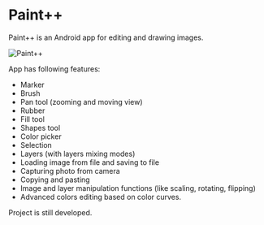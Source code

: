 # Paint++
Paint++ is an Android app for editing and drawing images.

![Paint++](https://lh5.googleusercontent.com/CTAhhm0VwQSag01y4ZuiV9dQIBztzAt5mRCy2TYyLZpnnJfbSeCOLNiJoNz2gEaia_PyBWPEjjT8eb0=w1920-h950-rw)

App has following features:
* Marker
* Brush
* Pan tool (zooming and moving view)
* Rubber
* Fill tool
* Shapes tool
* Color picker
* Selection
* Layers (with layers mixing modes)
* Loading image from file and saving to file
* Capturing photo from camera
* Copying and pasting
* Image and layer manipulation functions (like scaling, rotating, flipping)
* Advanced colors editing based on color curves.

Project is still developed.
